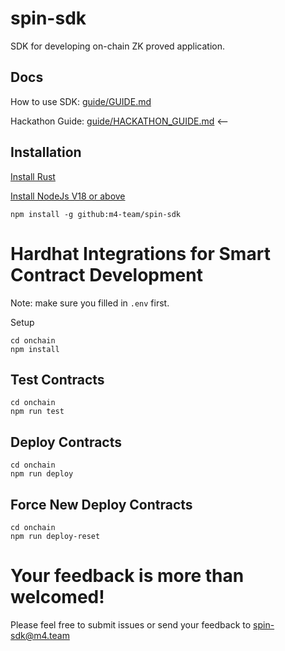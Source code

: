 # spin-sdk

SDK for developing on-chain ZK proved application.

## Docs

How to use SDK: [guide/GUIDE.md](./guide/GUIDE.md)

Hackathon Guide: [guide/HACKATHON_GUIDE.md](./guide/HACKATHON_GUIDE.md) <--

## Installation

[Install Rust](https://www.rust-lang.org/tools/install)

[Install NodeJs V18 or above](https://nodejs.org/en/download/package-manager/current)

`npm install -g github:m4-team/spin-sdk`

# Hardhat Integrations for Smart Contract Development

Note: make sure you filled in `.env` first.

Setup

```shell
cd onchain
npm install
```

## Test Contracts

```shell
cd onchain
npm run test
```

## Deploy Contracts

```shell
cd onchain
npm run deploy
```

## Force New Deploy Contracts

```shell
cd onchain
npm run deploy-reset
```

# **Your feedback is more than welcomed!**

Please feel free to submit issues or send your feedback to spin-sdk@m4.team
